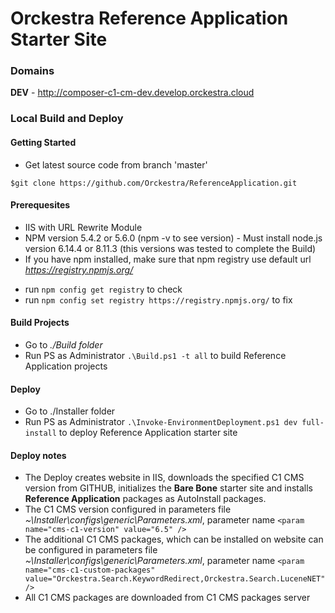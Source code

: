 # Orckestra Reference Application Starter Site

### Domains
**DEV** - http://composer-c1-cm-dev.develop.orckestra.cloud


### Local Build and Deploy

#### Getting Started
* Get latest source code from branch 'master'

`$git clone https://github.com/Orckestra/ReferenceApplication.git`

#### Prerequesites
* IIS with URL Rewrite Module
* NPM version 5.4.2 or 5.6.0 (npm -v to see version) - Must install node.js version 6.14.4 or 8.11.3 (this versions was tested to complete the Build)
* If you have npm installed, make sure that npm registry use default url *https://registry.npmjs.org/*
- run `npm config get registry` to check
- run `npm config set registry https://registry.npmjs.org/` to fix 

#### Build Projects
* Go to *./Build folder*
* Run PS as Administrator `.\Build.ps1 -t all` to build Reference Application projects

#### Deploy 
* Go to ./Installer folder
* Run PS as Administrator `.\Invoke-EnvironmentDeployment.ps1 dev full-install` to deploy Reference Application starter site


#### Deploy notes
 * The Deploy creates website in IIS, downloads the specified C1 CMS version from GITHUB, initializes the **Bare Bone** starter site and installs **Reference Application** packages as AutoInstall packages.
 * The C1 CMS version configured in parameters file *~\Installer\configs\generic\Parameters.xml*, parameter name `<param name="cms-c1-version" value="6.5" />` 
 * The additional C1 CMS packages, which can be installed on website can be configured in parameters file *~\Installer\configs\generic\Parameters.xml*, parameter name `<param name="cms-c1-custom-packages" value="Orckestra.Search.KeywordRedirect,Orckestra.Search.LuceneNET" />`
 * All C1 CMS packages are downloaded from C1 CMS packages server


